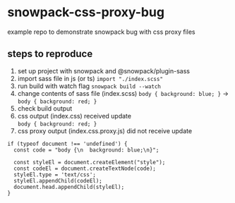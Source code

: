 # snowpack-css-proxy-bug

example repo to demonstrate snowpack bug with css proxy files

## steps to reproduce

1. set up project with snowpack and @snowpack/plugin-sass
2. import sass file in js (or ts)
   `import "./index.scss"`
3. run build with watch flag
   `snowpack build --watch`
4. change contents of sass file (index.scss)
   `body { background: blue; }` -> `body { background: red; }`
5. check build output
6. css output (index.css) received update  
   `body { background: red; }`
7. css proxy output (index.css.proxy.js) did not receive update

```
if (typeof document !== 'undefined') {
  const code = "body {\n  background: blue;\n}";

  const styleEl = document.createElement("style");
  const codeEl = document.createTextNode(code);
  styleEl.type = 'text/css';
  styleEl.appendChild(codeEl);
  document.head.appendChild(styleEl);
}
```
